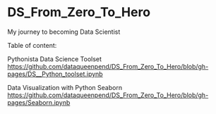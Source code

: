 # DS_From_Zero_To_Hero
My journey to becoming Data Scientist 


Table of content:

   Pythonista Data Science Toolset https://github.com/dataqueenpend/DS_From_Zero_To_Hero/blob/gh-pages/DS__Python_toolset.ipynb
    
   Data Visualization with Python
        Seaborn https://github.com/dataqueenpend/DS_From_Zero_To_Hero/blob/gh-pages/Seaborn.ipynb
